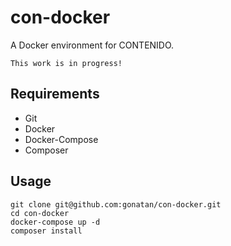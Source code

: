 # con-docker
A Docker environment for CONTENIDO.

    This work is in progress!

## Requirements
* Git
* Docker
* Docker-Compose
* Composer

## Usage
    git clone git@github.com:gonatan/con-docker.git
    cd con-docker
    docker-compose up -d
    composer install
